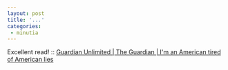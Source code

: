 ```yaml
---
layout: post
title: '...'
categories:
 - minutia
---
```


Excellent read! :: <a href="http://www.guardian.co.uk/g2/story/0,3604,813189,00.html">Guardian Unlimited | The Guardian | I'm an American tired of American lies</a>

